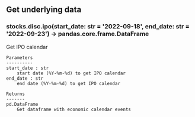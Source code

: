 ## Get underlying data 
### stocks.disc.ipo(start_date: str = '2022-09-18', end_date: str = '2022-09-23') -> pandas.core.frame.DataFrame

Get IPO calendar

    Parameters
    ----------
    start_date : str
        start date (%Y-%m-%d) to get IPO calendar
    end_date : str
        end date (%Y-%m-%d) to get IPO calendar

    Returns
    -------
    pd.DataFrame
        Get dataframe with economic calendar events
